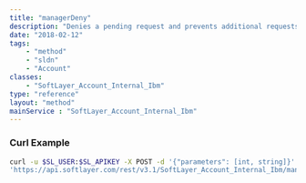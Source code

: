 ```yaml
---
title: "managerDeny"
description: "Denies a pending request and prevents additional requests from the same applicant for as long as the manager remains the same. "
date: "2018-02-12"
tags:
    - "method"
    - "sldn"
    - "Account"
classes:
    - "SoftLayer_Account_Internal_Ibm"
type: "reference"
layout: "method"
mainService : "SoftLayer_Account_Internal_Ibm"
---
```


### Curl Example
```bash
curl -u $SL_USER:$SL_APIKEY -X POST -d '{"parameters": [int, string]}' \
'https://api.softlayer.com/rest/v3.1/SoftLayer_Account_Internal_Ibm/managerDeny'
```
